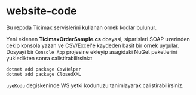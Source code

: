 # website-code

Bu repoda Ticimax servislerini kullanan ornek kodlar bulunur.

Yeni eklenen **TicimaxOrderSample.cs** dosyasi, siparisleri SOAP uzerinden cekip
konsola yazan ve CSV/Excel'e kaydeden basit bir ornek uygular. Dosyayi bir
`Console App` projesine ekleyip asagidaki NuGet paketlerini yukledikten sonra
calistirabilirsiniz:

```
dotnet add package CsvHelper
dotnet add package ClosedXML
```

`uyeKodu` degiskeninde WS yetki kodunuzu tanimlayarak calistirabilirsiniz.
